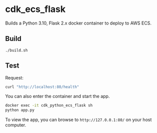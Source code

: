 # cdk_ecs_flask

Builds a Python 3.10, Flask 2.x docker container to deploy to AWS ECS.

## Build

```
./build.sh
```

## Test

Request:

```zsh
curl "http://localhost:80/health"
```

You can also enter the container and start the app.

```zsh
docker exec -it cdk_python_ecs_flask sh
python app.py
```

To view the app, you can browse to `http://127.0.0.1:80/` on your host computer.